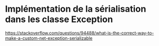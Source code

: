 ﻿
# Implémentation de la sérialisation dans les classe Exception

https://stackoverflow.com/questions/94488/what-is-the-correct-way-to-make-a-custom-net-exception-serializable


